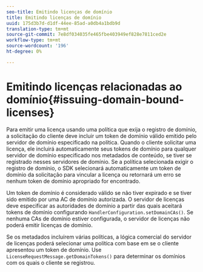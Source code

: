 ```yaml
---
seo-title: Emitindo licenças de domínio
title: Emitindo licenças de domínio
uuid: 175d3b7d-d1df-44ee-85ad-a0db4a1bdb9d
translation-type: tm+mt
source-git-commit: 7e8df034035fe465fbe403949ef828e7811ced2e
workflow-type: tm+mt
source-wordcount: '196'
ht-degree: 0%

---
```



# Emitindo licenças relacionadas ao domínio{#issuing-domain-bound-licenses}

Para emitir uma licença usando uma política que exija o registro de domínio, a solicitação do cliente deve incluir um token de domínio válido emitido pelo servidor de domínio especificado na política. Quando o cliente solicitar uma licença, ele incluirá automaticamente seus tokens de domínio para qualquer servidor de domínio especificado nos metadados de conteúdo, se tiver se registrado nesses servidores de domínio. Se a política selecionada exigir o registro de domínio, o SDK selecionará automaticamente um token de domínio da solicitação para vincular a licença ou retornará um erro se nenhum token de domínio apropriado for encontrado.

Um token de domínio é considerado válido se não tiver expirado e se tiver sido emitido por uma AC de domínio autorizada. O servidor de licenças deve especificar as autoridades de domínio a partir das quais aceitará tokens de domínio configurando `HandlerConfiguration.setDomainCAs()`. Se nenhuma CAs de domínio estiver configurada, o servidor de licenças não poderá emitir licenças de domínio.

Se os metadados incluírem várias políticas, a lógica comercial do servidor de licenças poderá selecionar uma política com base em se o cliente apresentou um token de domínio. Use `LicenseRequestMessage.getDomainTokens()` para determinar os domínios com os quais o cliente se registrou.

